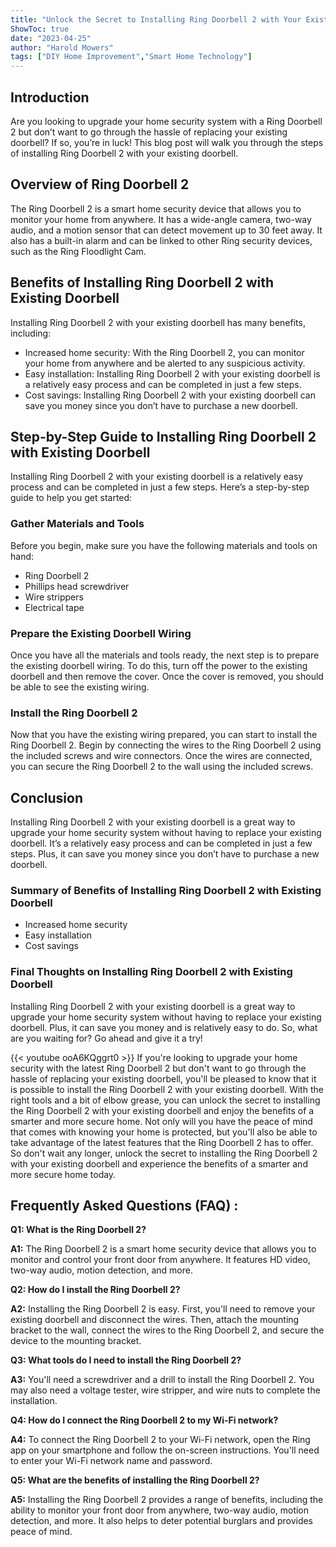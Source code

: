 ```yaml
---
title: "Unlock the Secret to Installing Ring Doorbell 2 with Your Existing Doorbell - You Won't Believe What Happens Next!"
ShowToc: true 
date: "2023-04-25"
author: "Harold Mowers" 
tags: ["DIY Home Improvement","Smart Home Technology"]
---
```

## Introduction
Are you looking to upgrade your home security system with a Ring Doorbell 2 but don’t want to go through the hassle of replacing your existing doorbell? If so, you’re in luck! This blog post will walk you through the steps of installing Ring Doorbell 2 with your existing doorbell. 

## Overview of Ring Doorbell 2 
The Ring Doorbell 2 is a smart home security device that allows you to monitor your home from anywhere. It has a wide-angle camera, two-way audio, and a motion sensor that can detect movement up to 30 feet away. It also has a built-in alarm and can be linked to other Ring security devices, such as the Ring Floodlight Cam. 

## Benefits of Installing Ring Doorbell 2 with Existing Doorbell
Installing Ring Doorbell 2 with your existing doorbell has many benefits, including: 

- Increased home security: With the Ring Doorbell 2, you can monitor your home from anywhere and be alerted to any suspicious activity. 
- Easy installation: Installing Ring Doorbell 2 with your existing doorbell is a relatively easy process and can be completed in just a few steps. 
- Cost savings: Installing Ring Doorbell 2 with your existing doorbell can save you money since you don’t have to purchase a new doorbell. 

## Step-by-Step Guide to Installing Ring Doorbell 2 with Existing Doorbell
Installing Ring Doorbell 2 with your existing doorbell is a relatively easy process and can be completed in just a few steps. Here’s a step-by-step guide to help you get started: 

### Gather Materials and Tools
Before you begin, make sure you have the following materials and tools on hand: 
- Ring Doorbell 2 
- Phillips head screwdriver 
- Wire strippers 
- Electrical tape 

### Prepare the Existing Doorbell Wiring
Once you have all the materials and tools ready, the next step is to prepare the existing doorbell wiring. To do this, turn off the power to the existing doorbell and then remove the cover. Once the cover is removed, you should be able to see the existing wiring. 

### Install the Ring Doorbell 2
Now that you have the existing wiring prepared, you can start to install the Ring Doorbell 2. Begin by connecting the wires to the Ring Doorbell 2 using the included screws and wire connectors. Once the wires are connected, you can secure the Ring Doorbell 2 to the wall using the included screws. 

## Conclusion
Installing Ring Doorbell 2 with your existing doorbell is a great way to upgrade your home security system without having to replace your existing doorbell. It’s a relatively easy process and can be completed in just a few steps. Plus, it can save you money since you don’t have to purchase a new doorbell. 

### Summary of Benefits of Installing Ring Doorbell 2 with Existing Doorbell
- Increased home security 
- Easy installation 
- Cost savings 

### Final Thoughts on Installing Ring Doorbell 2 with Existing Doorbell
Installing Ring Doorbell 2 with your existing doorbell is a great way to upgrade your home security system without having to replace your existing doorbell. Plus, it can save you money and is relatively easy to do. So, what are you waiting for? Go ahead and give it a try!

{{< youtube ooA6KQggrt0 >}} 
If you're looking to upgrade your home security with the latest Ring Doorbell 2 but don't want to go through the hassle of replacing your existing doorbell, you'll be pleased to know that it is possible to install the Ring Doorbell 2 with your existing doorbell. With the right tools and a bit of elbow grease, you can unlock the secret to installing the Ring Doorbell 2 with your existing doorbell and enjoy the benefits of a smarter and more secure home. Not only will you have the peace of mind that comes with knowing your home is protected, but you'll also be able to take advantage of the latest features that the Ring Doorbell 2 has to offer. So don't wait any longer, unlock the secret to installing the Ring Doorbell 2 with your existing doorbell and experience the benefits of a smarter and more secure home today.

## Frequently Asked Questions (FAQ) :
**Q1: What is the Ring Doorbell 2?**

**A1:** The Ring Doorbell 2 is a smart home security device that allows you to monitor and control your front door from anywhere. It features HD video, two-way audio, motion detection, and more.

**Q2: How do I install the Ring Doorbell 2?**

**A2:** Installing the Ring Doorbell 2 is easy. First, you'll need to remove your existing doorbell and disconnect the wires. Then, attach the mounting bracket to the wall, connect the wires to the Ring Doorbell 2, and secure the device to the mounting bracket. 

**Q3: What tools do I need to install the Ring Doorbell 2?**

**A3:** You'll need a screwdriver and a drill to install the Ring Doorbell 2. You may also need a voltage tester, wire stripper, and wire nuts to complete the installation. 

**Q4: How do I connect the Ring Doorbell 2 to my Wi-Fi network?**

**A4:** To connect the Ring Doorbell 2 to your Wi-Fi network, open the Ring app on your smartphone and follow the on-screen instructions. You'll need to enter your Wi-Fi network name and password. 

**Q5: What are the benefits of installing the Ring Doorbell 2?**

**A5:** Installing the Ring Doorbell 2 provides a range of benefits, including the ability to monitor your front door from anywhere, two-way audio, motion detection, and more. It also helps to deter potential burglars and provides peace of mind.





